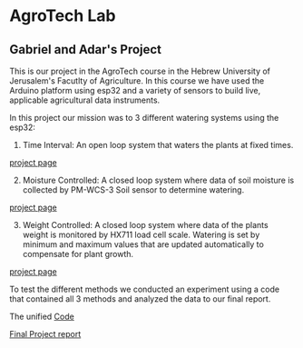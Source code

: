 # AgroTech Lab 

## Gabriel and Adar's Project

This is our project in the AgroTech course in the Hebrew University of Jerusalem's Facutlty of Agriculture.
In this course we have used the Arduino platform using esp32 and a variety of sensors to build live, applicable agricultural data instruments. 

In this project our mission was to 3 different watering systems using the esp32:
1. Time Interval:
An open loop system that waters the plants at fixed times.

[project page](https://github.com/adarsul/2021-AgroTech-Project/tree/main/Interval%20Watering)

2. Moisture Controlled:
A closed loop system where data of soil moisture is collected by PM-WCS-3 Soil sensor to determine watering.

[project page](https://github.com/adarsul/2021-AgroTech-Project/tree/main/Moisture%20Controlled)

3. Weight Controlled:
A closed loop system where data of the plants weight is monitored by HX711 load cell scale. Watering is set by minimum and maximum values that are updated automatically to compensate for plant growth.

[project page](https://github.com/adarsul/2021-AgroTech-Project/tree/main/Scale_Irrigation)

To test the different methods we conducted an experiment using a code that contained all 3 methods and analyzed the data to our final report. 

The unified [Code](https://github.com/adarsul/2021-AgroTech-Project/blob/main/Report/Unified_Upload.ino)

[Final Project report](https://github.com/adarsul/2021-AgroTech-Project/blob/main/Report/Sensor%20Based%20Irrigation%20with%20ESP32%20-%20report.ipynb)

